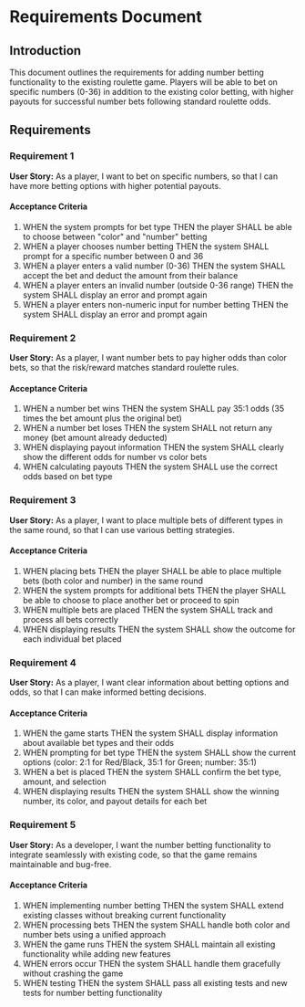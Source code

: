 # Requirements Document

## Introduction

This document outlines the requirements for adding number betting functionality to the existing roulette game. Players will be able to bet on specific numbers (0-36) in addition to the existing color betting, with higher payouts for successful number bets following standard roulette odds.

## Requirements

### Requirement 1

**User Story:** As a player, I want to bet on specific numbers, so that I can have more betting options with higher potential payouts.

#### Acceptance Criteria

1. WHEN the system prompts for bet type THEN the player SHALL be able to choose between "color" and "number" betting
2. WHEN a player chooses number betting THEN the system SHALL prompt for a specific number between 0 and 36
3. WHEN a player enters a valid number (0-36) THEN the system SHALL accept the bet and deduct the amount from their balance
4. WHEN a player enters an invalid number (outside 0-36 range) THEN the system SHALL display an error and prompt again
5. WHEN a player enters non-numeric input for number betting THEN the system SHALL display an error and prompt again

### Requirement 2

**User Story:** As a player, I want number bets to pay higher odds than color bets, so that the risk/reward matches standard roulette rules.

#### Acceptance Criteria

1. WHEN a number bet wins THEN the system SHALL pay 35:1 odds (35 times the bet amount plus the original bet)
2. WHEN a number bet loses THEN the system SHALL not return any money (bet amount already deducted)
3. WHEN displaying payout information THEN the system SHALL clearly show the different odds for number vs color bets
4. WHEN calculating payouts THEN the system SHALL use the correct odds based on bet type

### Requirement 3

**User Story:** As a player, I want to place multiple bets of different types in the same round, so that I can use various betting strategies.

#### Acceptance Criteria

1. WHEN placing bets THEN the player SHALL be able to place multiple bets (both color and number) in the same round
2. WHEN the system prompts for additional bets THEN the player SHALL be able to choose to place another bet or proceed to spin
3. WHEN multiple bets are placed THEN the system SHALL track and process all bets correctly
4. WHEN displaying results THEN the system SHALL show the outcome for each individual bet placed

### Requirement 4

**User Story:** As a player, I want clear information about betting options and odds, so that I can make informed betting decisions.

#### Acceptance Criteria

1. WHEN the game starts THEN the system SHALL display information about available bet types and their odds
2. WHEN prompting for bet type THEN the system SHALL show the current options (color: 2:1 for Red/Black, 35:1 for Green; number: 35:1)
3. WHEN a bet is placed THEN the system SHALL confirm the bet type, amount, and selection
4. WHEN displaying results THEN the system SHALL show the winning number, its color, and payout details for each bet

### Requirement 5

**User Story:** As a developer, I want the number betting functionality to integrate seamlessly with existing code, so that the game remains maintainable and bug-free.

#### Acceptance Criteria

1. WHEN implementing number betting THEN the system SHALL extend existing classes without breaking current functionality
2. WHEN processing bets THEN the system SHALL handle both color and number bets using a unified approach
3. WHEN the game runs THEN the system SHALL maintain all existing functionality while adding new features
4. WHEN errors occur THEN the system SHALL handle them gracefully without crashing the game
5. WHEN testing THEN the system SHALL pass all existing tests and new tests for number betting functionality